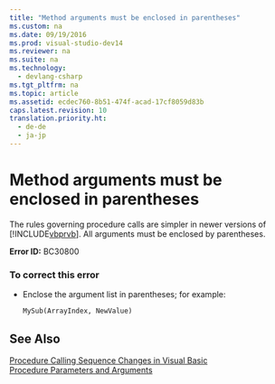 ```yaml
---
title: "Method arguments must be enclosed in parentheses"
ms.custom: na
ms.date: 09/19/2016
ms.prod: visual-studio-dev14
ms.reviewer: na
ms.suite: na
ms.technology: 
  - devlang-csharp
ms.tgt_pltfrm: na
ms.topic: article
ms.assetid: ecdec760-8b51-474f-acad-17cf8059d83b
caps.latest.revision: 10
translation.priority.ht: 
  - de-de
  - ja-jp
---
```

# Method arguments must be enclosed in parentheses
The rules governing procedure calls are simpler in newer versions of [!INCLUDE[vbprvb](../vs140/includes/vbprvb_md.md)]. All arguments must be enclosed by parentheses.  
  
 **Error ID:** BC30800  
  
### To correct this error  
  
-   Enclose the argument list in parentheses; for example:  
  
    ```  
    MySub(ArrayIndex, NewValue)  
    ```  
  
## See Also  
 [Procedure Calling Sequence Changes in Visual Basic](assetId:///4ef1eea6-36cb-4b97-a31b-9ba65e46a9fd)   
 [Procedure Parameters and Arguments](../vs140/Procedure-Parameters-and-Arguments--Visual-Basic-.md)